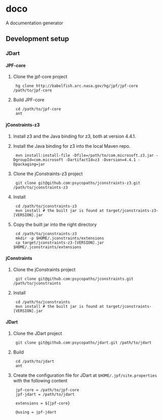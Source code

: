 # doco
A documentation generator

## Development setup
### JDart
#### JPF-core
1) Clone the jpf-core project

        hg clone http://babelfish.arc.nasa.gov/hg/jpf/jpf-core /path/to/jpf-core

2) Build JPF-core

        cd /path/to/jpf-core
        ant

#### jConstraints-z3
1) Install z3 and the Java binding for z3, both at version 4.4.1.
2) Install the Java binding for z3 into the local Maven repo.

        mvn install:install-file -Dfile=/path/to/com.microsoft.z3.jar -DgroupId=com.microsoft -DartifactId=z3 -Dversion=4.4.1 -Dpackaging=jar

3) Clone the jConstraints-z3 project

        git clone git@github.com:psycopaths/jconstraints-z3.git /path/to/jconstraints-z3

4) Install

        cd /path/to/jconstraints-z3
        mvn install # the built jar is found at target/jconstraints-z3-[VERSION].jar

5) Copy the built jar into the right directory

        cd /path/to/jconstraints-z3
        mkdir -p $HOME/.jconstraints/extensions
        cp target/jconstraints-z3-[VERSION].jar $HOME/.jconstraints/extensions

#### jConstraints
1) Clone the jConstraints project

        git clone git@github.com:psycopaths/jconstraints.git /path/to/jconstraints

2) Install

        cd /path/to/jconstraints
        mvn install # the built jar is found at target/jconstraints-[VERSION].jar

#### JDart
1) Clone the JDart project

        git clone git@github.com:psycopaths/jdart.git /path/to/jdart

2) Build

        cd /path/to/jdart
        ant

3) Create the configuration file for JDart at `$HOME/.jpf/site.properties` with the following content

        jpf-core = /path/to/jpf-core
        jpf-jdart = /path/to/jdart

        extensions = ${jpf-core}

        @using = jpf-jdart
